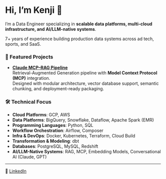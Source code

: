 # Hi, I’m Kenji 👋

I’m a Data Engineer specializing in **scalable data platforms, multi-cloud infrastructure, and AI/LLM-native systems**.  

7+ years of experience building production data systems across ad tech, sports, and SaaS.

### 🚀 Featured Projects
- **[Claude MCP–RAG Pipeline](https://github.com/kenjisekino/claude-rag-mcp-pipeline)**  
  Retrieval-Augmented Generation pipeline with **Model Context Protocol (MCP)** integration.  
  Designed with modular architecture, vector database support, semantic chunking, and deployment-ready packaging.

### 🛠️ Technical Focus
- **Cloud Platforms**: GCP, AWS  
- **Data Platforms**: BigQuery, Snowflake, Dataflow, Apache Spark (EMR)  
- **Programming Languages**: Python, SQL  
- **Workflow Orchestration**: Airflow, Composer  
- **Infra & DevOps**: Docker, Kubernetes, Terraform, Cloud Build  
- **Transformation & Modeling**: dbt  
- **Databases**: PostgreSQL, MySQL, Redshift  
- **AI/LLM-Native Systems**: RAG, MCP, Embedding Models, Conversational AI (Claude, GPT)  

---

🔗 [LinkedIn](https://www.linkedin.com/in/kenjisekino)
